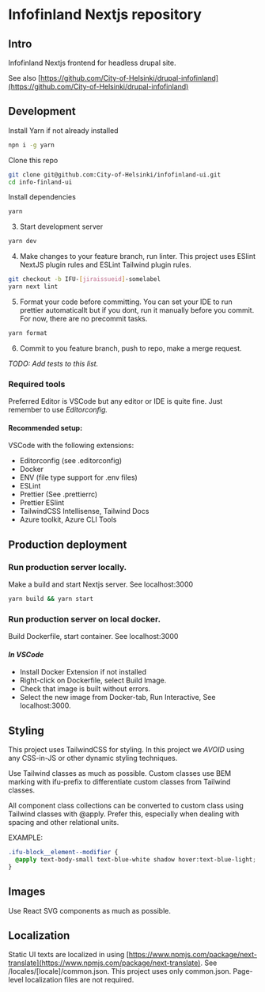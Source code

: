 # Infofinland Nextjs repository

## Intro

Infofinland Nextjs frontend for headless drupal site.

See also [https://github.com/City-of-Helsinki/drupal-infofinland](https://github.com/City-of-Helsinki/drupal-infofinland)

## Development

Install Yarn if not already installed

```bash
npn i -g yarn
```

Clone this repo

```bash
git clone git@github.com:City-of-Helsinki/infofinland-ui.git
cd info-finland-ui
```

Install dependencies

```bash
yarn
```

3. Start development server

```bash
yarn dev
```

4. Make changes to your feature branch, run linter.
   This project uses ESlint NextJS plugin rules and ESLint Tailwind plugin rules.

```bash
git checkout -b IFU-[jiraissueid]-somelabel
yarn next lint
```

5. Format your code before committing. You can set your IDE to run prettier automaticallt but if you dont, run it manually before you commit. For now, there are no precommit tasks.

```bash
yarn format
```

6. Commit to you feature branch, push to repo, make a merge request.

_TODO: Add tests to this list._

### Required tools

Preferred Editor is VSCode but any editor or IDE is quite fine.
Just remember to use _Editorconfig._

#### Recommended setup:

VSCode with the following extensions:

- Editorconfig (see .editorconfig)
- Docker
- ENV (file type support for .env files)
- ESLint
- Prettier (See .prettierrc)
- Prettier ESlint
- TailwindCSS Intellisense, Tailwind Docs
- Azure toolkit, Azure CLI Tools

## Production deployment

### Run production server locally.

Make a build and start Nextjs server. See localhost:3000

```bash
yarn build && yarn start
```

### Run production server on local docker.

Build Dockerfile, start container. See localhost:3000

#### _In VSCode_

- Install Docker Extension if not installed
- Right-click on Dockerfile, select Build Image.
- Check that image is built without errors.
- Select the new image from Docker-tab, Run Interactive, See localhost:3000.

## Styling

This project uses TailwindCSS for styling. In this project we _AVOID_ using any CSS-in-JS or other dynamic styling techniques.

Use Tailwind classes as much as possible. Custom classes use BEM marking with ifu-prefix to differentiate custom classes from Tailwind classes.

All component class collections can be converted to custom class using Tailwind classes with @apply. Prefer this, especially when dealing with spacing and other relational units.

EXAMPLE:

```css
.ifu-block__element--modifier {
  @apply text-body-small text-blue-white shadow hover:text-blue-light;
}
```

## Images

Use React SVG components as much as possible.

## Localization

Static UI texts are localized in using [https://www.npmjs.com/package/next-translate](https://www.npmjs.com/package/next-translate).
See /locales/[locale]/common.json. This project uses only common.json.
Page-level localization files are not required.
